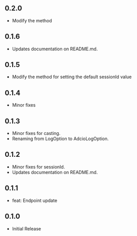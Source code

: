 ## 0.2.0

* Modify the method 

## 0.1.6

* Updates documentation on README.md.

## 0.1.5

* Modify the method for setting the default sessionId value

## 0.1.4

* Minor fixes

## 0.1.3

* Minor fixes for casting.
* Renaming from LogOption to AdcioLogOption.

## 0.1.2

* Minor fixes for sessionId.
* Updates documentation on README.md.

## 0.1.1

* feat: Endpoint update

## 0.1.0

* Initial Release
